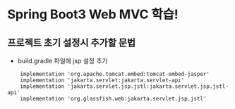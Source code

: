 # Spring Boot3 Web MVC 학습!

## 프로젝트 초기 설정시 추가할 문법
- build.gradle 파일에 jsp 설정 추가
```
	implementation 'org.apache.tomcat.embed:tomcat-embed-jasper'
	implementation 'jakarta.servlet:jakarta.servlet-api'
	implementation 'jakarta.servlet.jsp.jstl:jakarta.servlet.jsp.jstl-api'
	implementation 'org.glassfish.web:jakarta.servlet.jsp.jstl'
```